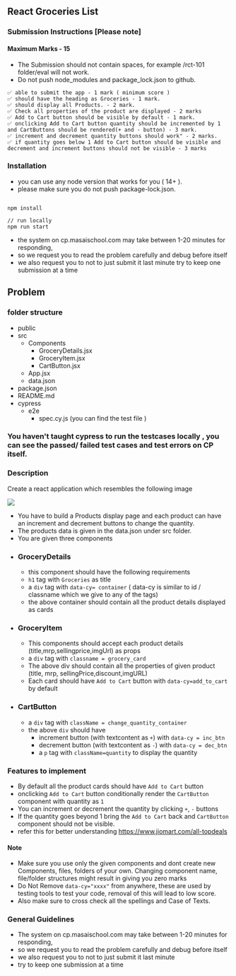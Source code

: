 ## React Groceries List

### Submission Instructions [Please note]

#### Maximum Marks - 15

- The Submission should not contain spaces, for example /rct-101 folder/eval will not work.
- Do not push node_modules and package_lock.json to github.

```
✅ able to submit the app - 1 mark ( minimum score )
✅ should have the heading as Groceries - 1 mark.
✅ should display all Products. - 2 mark.
✅ Check all properties of the product are displayed - 2 marks
✅ Add to Cart button should be visible by default - 1 mark.
✅ onclicking Add to Cart button quantity should be incremented by 1 and CartButtons should be rendered(+ and - button) - 3 mark.
✅ increment and decrement quantity buttons should work" - 2 marks.
✅ if quantity goes below 1 Add to Cart button should be visible and decrement and increment buttons should not be visible - 3 marks

```

### Installation

- you can use any node version that works for you ( 14+ ).
- please make sure you do not push package-lock.json.

```

npm install

// run locally
npm run start

```

- the system on cp.masaischool.com may take between 1-20 minutes for responding,
- so we request you to read the problem carefully and debug before itself
- we also request you to not to just submit it last minute
  try to keep one submission at a time

## Problem

### folder structure

- public
- src
  - Components
    - GroceryDetails.jsx
    - GroceryItem.jsx
    - CartButton.jsx
  - App.jsx
  - data.json
- package.json
- README.md
- cypress
  - e2e
    - spec.cy.js (you can find the test file )

### You haven't taught cypress to run the testcases locally , you can see the passed/ failed test cases and test errors on CP itself.

### Description

Create a react application which resembles the following image

![](https://i.imgur.com/dQraLlC.png)

- You have to build a Products display page and each product can have an increment and decrement buttons to change the quantity.
- The products data is given in the data.json under src folder.
- You are given three components
- ### GroceryDetails
  - this component should have the following requirements
  - `h1` tag with `Groceries` as title
  - a `div` tag with `data-cy= container` ( data-cy is similar to id / classname which we give to any of the tags)
  - the above container should contain all the product details displayed as cards
- ### GroceryItem
  - This components should accept each product details (title,mrp,sellingprice,imgUrl) as props
  - a `div` tag with `classname = grocery_card`
  - The above div should contain all the properties of given product (title, mrp, sellingPrice,discount,imgURL)
  - Each card should have `Add to Cart` button with `data-cy=add_to_cart` by default
- ### CartButton
  - a `div` tag with `className = change_quantity_container`
  - the above `div` should have
    - increment button (with textcontent as `+`) with `data-cy = inc_btn`
    - decrement button (with textcontent as `-`) with `data-cy = dec_btn`
    - a `p` tag with `className=quantity` to display the quantity

### Features to implement

- By default all the product cards should have `Add to Cart` button
- onclicking `Add to Cart` button conditionally render the `CartButton` component with quantity as `1`
- You can increment or decrement the quantity by clicking `+`, `-` buttons
- If the quantity goes beyond 1 bring the `Add to Cart` back and `CartButton` component should not be visible.
- refer this for better understanding https://www.jiomart.com/all-topdeals

#### **Note**

- Make sure you use only the given components and dont create new Components, files, folders of your own. Changing component name, file/folder structures might result in giving you zero marks
- Do Not Remove `data-cy="xxxx"` from anywhere, these are used by testing tools to test your code, removal of this will lead to low score.
- Also make sure to cross check all the spellings and Case of Texts.

### General Guidelines

- The system on cp.masaischool.com may take between 1-20 minutes for responding,
- so we request you to read the problem carefully and debug before itself
- we also request you to not to just submit it last minute
- try to keep one submission at a time
